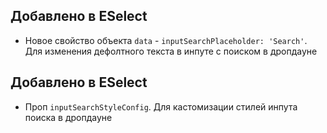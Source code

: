 ## Добавлено в ESelect
- Новое свойство объекта `data` - `inputSearchPlaceholder: 'Search'`. Для изменения дефолтного текста в инпуте с поиском в дропдауне
## Добавлено в ESelect
- Проп `inputSearchStyleConfig`. Для кастомизации стилей инпута поиска в дропдауне